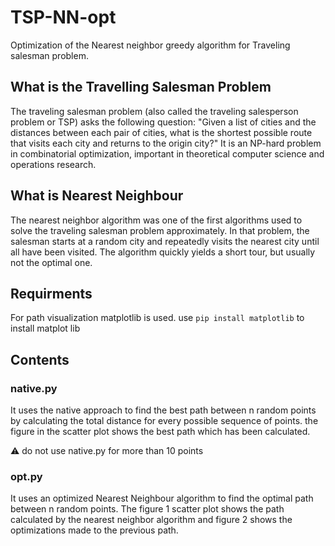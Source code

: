 # TSP-NN-opt
Optimization of the Nearest neighbor greedy algorithm for Traveling salesman problem.

## What is the Travelling Salesman Problem

The traveling salesman problem (also called the traveling salesperson problem or TSP) asks the following question: "Given a list of cities and the distances between each pair of cities, what is the shortest possible route that visits each city and returns to the origin city?" It is an NP-hard problem in combinatorial optimization, important in theoretical computer science and operations research.

## What is Nearest Neighbour

The nearest neighbor algorithm was one of the first algorithms used to solve the traveling salesman problem approximately. In that problem, the salesman starts at a random city and repeatedly visits the nearest city until all have been visited. The algorithm quickly yields a short tour, but usually not the optimal one.

## Requirments

For path visualization matplotlib is used.
use `pip install matplotlib` to install matplot lib

## Contents
### native.py
It uses the native approach to find the best path between n random points by calculating the total distance for every possible sequence of points. the figure in the scatter plot shows the best path which has been calculated. 

:warning: do not use native.py for more than 10 points

### opt.py
It uses an optimized Nearest Neighbour algorithm to find the optimal path between n random points. The figure 1 scatter plot shows the path calculated by the nearest neighbor algorithm and figure 2 shows the optimizations made to the previous path.
